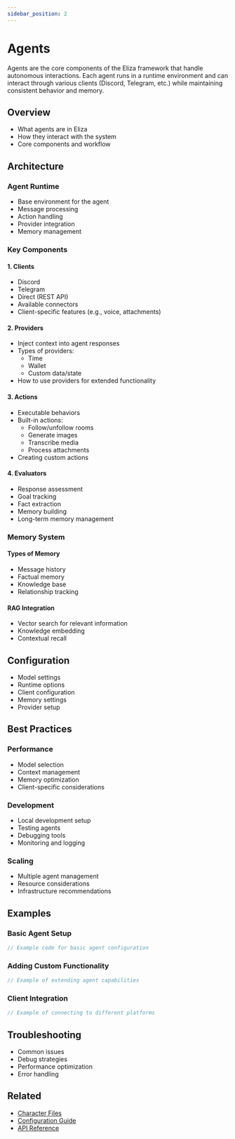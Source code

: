 ```yaml
---
sidebar_position: 2
---
```


# Agents

Agents are the core components of the Eliza framework that handle autonomous interactions. Each agent runs in a runtime environment and can interact through various clients (Discord, Telegram, etc.) while maintaining consistent behavior and memory.

## Overview

- What agents are in Eliza
- How they interact with the system
- Core components and workflow

## Architecture

### Agent Runtime
- Base environment for the agent
- Message processing
- Action handling
- Provider integration
- Memory management

### Key Components

#### 1. Clients
- Discord
- Telegram 
- Direct (REST API)
- Available connectors
- Client-specific features (e.g., voice, attachments)

#### 2. Providers
- Inject context into agent responses
- Types of providers:
  - Time
  - Wallet
  - Custom data/state
- How to use providers for extended functionality

#### 3. Actions
- Executable behaviors
- Built-in actions:
  - Follow/unfollow rooms
  - Generate images
  - Transcribe media
  - Process attachments
- Creating custom actions

#### 4. Evaluators
- Response assessment
- Goal tracking
- Fact extraction
- Memory building
- Long-term memory management

### Memory System

#### Types of Memory
- Message history
- Factual memory
- Knowledge base
- Relationship tracking

#### RAG Integration
- Vector search for relevant information
- Knowledge embedding
- Contextual recall

## Configuration

- Model settings
- Runtime options
- Client configuration
- Memory settings
- Provider setup

## Best Practices

### Performance
- Model selection
- Context management
- Memory optimization
- Client-specific considerations

### Development
- Local development setup
- Testing agents
- Debugging tools
- Monitoring and logging

### Scaling
- Multiple agent management
- Resource considerations
- Infrastructure recommendations

## Examples

### Basic Agent Setup
```typescript
// Example code for basic agent configuration
```

### Adding Custom Functionality
```typescript
// Example of extending agent capabilities
```

### Client Integration
```typescript
// Example of connecting to different platforms
```

## Troubleshooting

- Common issues
- Debug strategies
- Performance optimization
- Error handling

## Related
- [Character Files](../characterfile)
- [Configuration Guide](../guides/configuration)
- [API Reference](/api/classes/AgentRuntime)
